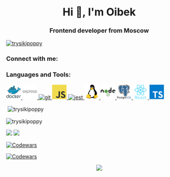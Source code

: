<h1 align="center">Hi 👋, I'm Oibek</h1>
<h3 align="center">Frontend developer from Moscow</h3>

<p align="left"> <a href="https://github.com/ryo-ma/github-profile-trophy"><img src="https://github-profile-trophy.vercel.app/?username=trysikipoppy" alt="trysikipoppy" /></a> </p>

<h3 align="left">Connect with me:</h3>
<p align="left">
</p>

<h3 align="left">Languages and Tools:</h3>
<p align="left"> <a href="https://www.docker.com/" target="_blank" rel="noreferrer"> <img src="https://raw.githubusercontent.com/devicons/devicon/master/icons/docker/docker-original-wordmark.svg" alt="docker" width="40" height="40"/> </a> <a href="https://expressjs.com" target="_blank" rel="noreferrer"> <img src="https://raw.githubusercontent.com/devicons/devicon/master/icons/express/express-original-wordmark.svg" alt="express" width="40" height="40"/> </a> <a href="https://git-scm.com/" target="_blank" rel="noreferrer"> <img src="https://www.vectorlogo.zone/logos/git-scm/git-scm-icon.svg" alt="git" width="40" height="40"/> </a> <a href="https://developer.mozilla.org/en-US/docs/Web/JavaScript" target="_blank" rel="noreferrer"> <img src="https://raw.githubusercontent.com/devicons/devicon/master/icons/javascript/javascript-original.svg" alt="javascript" width="40" height="40"/> </a> <a href="https://jestjs.io" target="_blank" rel="noreferrer"> <img src="https://www.vectorlogo.zone/logos/jestjsio/jestjsio-icon.svg" alt="jest" width="40" height="40"/> </a> <a href="https://www.linux.org/" target="_blank" rel="noreferrer"> <img src="https://raw.githubusercontent.com/devicons/devicon/master/icons/linux/linux-original.svg" alt="linux" width="40" height="40"/> </a> <a href="https://nodejs.org" target="_blank" rel="noreferrer"> <img src="https://raw.githubusercontent.com/devicons/devicon/master/icons/nodejs/nodejs-original-wordmark.svg" alt="nodejs" width="40" height="40"/> </a> <a href="https://www.postgresql.org" target="_blank" rel="noreferrer"> <img src="https://raw.githubusercontent.com/devicons/devicon/master/icons/postgresql/postgresql-original-wordmark.svg" alt="postgresql" width="40" height="40"/> </a> <a href="https://reactjs.org/" target="_blank" rel="noreferrer"> <img src="https://raw.githubusercontent.com/devicons/devicon/master/icons/react/react-original-wordmark.svg" alt="react" width="40" height="40"/> </a> <a href="https://www.typescriptlang.org/" target="_blank" rel="noreferrer"> <img src="https://raw.githubusercontent.com/devicons/devicon/master/icons/typescript/typescript-original.svg" alt="typescript" width="40" height="40"/> </a> </p>

<p>&nbsp;<img align="center" src="https://github-readme-stats.vercel.app/api?username=trysikipoppy&show_icons=true&locale=en" alt="trysikipoppy" /></p>

<p><img align="center" src="https://github-readme-streak-stats.herokuapp.com/?user=trysikipoppy&" alt="trysikipoppy" /></p>
<img src="https://github-readme-codewars-stats.herokuapp.com/api/?username=trysikiPoppy&badge&colormode=dark_mode" />
<img src="https://github-readme-codewars-stats.herokuapp.com/api/?username=trysikiPoppy&card&colormode=bright_mode" />

[![Codewars](https://codewars-stats-ignacio-cuadra.vercel.app/?username=trysikiPoppy&theme=dark)](https://www.codewars.com/users/trysikiPoppy)

[![Codewars](https://codewars-stats-ignacio-cuadra.vercel.app/?username=trysikiPoppy)](https://www.codewars.com/users/trysikiPoppy)
<p align="center">
  <a href="https://www.codewars.com/users/trysikiPoppy">
    <img src="https://github.r2v.ch/codewars?user=trysikiPoppy&theme=light&stroke=%23bb432c" />
  </a>
</p>

